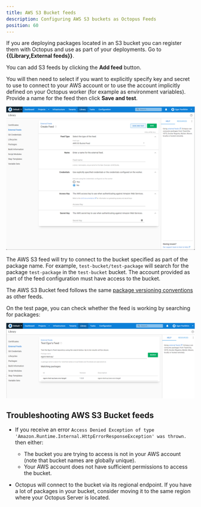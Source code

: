 ```yaml
---
title: AWS S3 Bucket feeds
description: Configuring AWS S3 buckets as Octopus Feeds
position: 60
---
```


If you are deploying packages located in an S3 bucket you can register them with Octopus and use as part of your deployments. Go to **{{Library,External feeds}}**.

You can add S3 feeds by clicking the **Add feed** button.

You will then need to select if you want to explicitly specify key and secret to use to connect to your AWS account or to use the account implicitly defined on your Octopus worker (for example as environment variables). Provide a name for the feed then click **Save and test**.

![](images/s3-feed.png "width=500") 

The AWS S3 feed will try to connect to the bucket specified as part of the package name. For example, `test-bucket/test-package` will search for the package `test-package` in the `test-bucket` bucket. The account provided as part of the feed configuration must have access to the bucket.

The AWS S3 Bucket feed follows the same [package versioning conventions](/docs/packaging-applications/create-packages/versioning.md) as other feeds.

On the test page, you can check whether the feed is working by searching for packages:

![](images/s3-feed-test.png "width=500")

## Troubleshooting AWS S3 Bucket feeds

- If you receive an error `Access Denied Exception of type 'Amazon.Runtime.Internal.HttpErrorResponseException' was thrown.` then either:
  - The bucket you are trying to access is not in your AWS account (note that bucket names are globally unique).
  - Your AWS account does not have sufficient permissions to access the bucket.

- Octopus will connect to the bucket via its regional endpoint. If you have a lot of packages in your bucket, consider moving it to the same region where your Octopus Server is located.